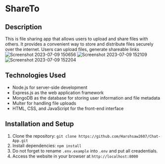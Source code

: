 # ShareTo
## Description
This is file sharing app that allows users to upload and share files with others. It provides a convenient way to store and distribute files securely over the internet. Users can upload files, generate shareable links
![Screenshot 2023-07-09 150656](https://github.com/Harshsaw2607/Chat-App/assets/110737669/d4a8300c-9e97-49eb-aa0b-a39bae683bca)
![Screenshot 2023-07-09 152109](https://github.com/Harshsaw2607/Chat-App/assets/110737669/0ca5d67c-0181-439e-a7d5-ff8821e8185a)
![Screenshot 2023-07-09 152204](https://github.com/Harshsaw2607/Chat-App/assets/110737669/f1fc956b-cd8c-47a9-b082-b3ca9636efc1)

## Technologies Used
- Node.js for server-side development
- Express.js as the web application framework
- MongoDB as the database for storing user information and file metadata
- Multer for handling file uploads
- HTML, CSS, and JavaScript for the front-end interface
## Installation and Setup
1. Clone the repository: `git clone https://github.com/Harshsaw2607/Chat-App.git`
2. Install dependencies: `npm install`
3. Do not forget to rename `.env.example` into `.env` and put all creadentials.
4. Access the website in your browser at `http://localhost:8000`
